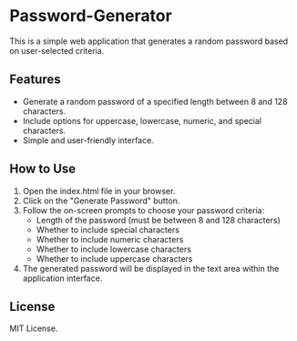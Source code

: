 # Password-Generator

This is a simple web application that generates a random password based on user-selected criteria.

## Features

- Generate a random password of a specified length between 8 and 128 characters.
- Include options for uppercase, lowercase, numeric, and special characters.
- Simple and user-friendly interface.

## How to Use

1. Open the index.html file in your browser.
2. Click on the "Generate Password" button.
3. Follow the on-screen prompts to choose your password criteria:
   - Length of the password (must be between 8 and 128 characters)
   - Whether to include special characters
   - Whether to include numeric characters
   - Whether to include lowercase characters
   - Whether to include uppercase characters
4. The generated password will be displayed in the text area within the application interface.

## License

MIT License.